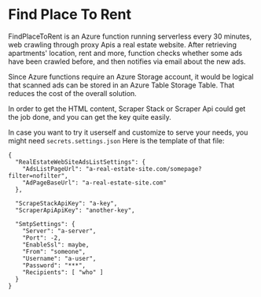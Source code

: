 # Find Place To Rent

FindPlaceToRent is an Azure function running serverless every 30 minutes, web crawling through proxy Apis a real estate website. After retrieving apartments' location, rent and more, function checks whether some ads have been crawled before, and then notifies via email about the new ads.

Since Azure functions require an Azure Storage account, it would be logical that scanned ads can be stored in an Azure Table Storage Table. That reduces the cost of the overall solution.

In order to get the HTML content, Scraper Stack or Scraper Api could get the job done, and you can get the key quite easily.

In case you want to try it userself and customize to serve your needs, you might need `secrets.settings.json` Here is the template of  that file:

    {
      "RealEstateWebSiteAdsListSettings": {
        "AdsListPageUrl": "a-real-estate-site.com/somepage?filter=nofilter",
        "AdPageBaseUrl": "a-real-estate-site.com"
      },
    
      "ScrapeStackApiKey": "a-key",
      "ScraperApiApiKey": "another-key",
    
      "SmtpSettings": {
        "Server": "a-server",
        "Port": -2,
        "EnableSsl": maybe,
        "From": "someone",
        "Username": "a-user",
        "Password": "***",
        "Recipients": [ "who" ]
      }
    }
